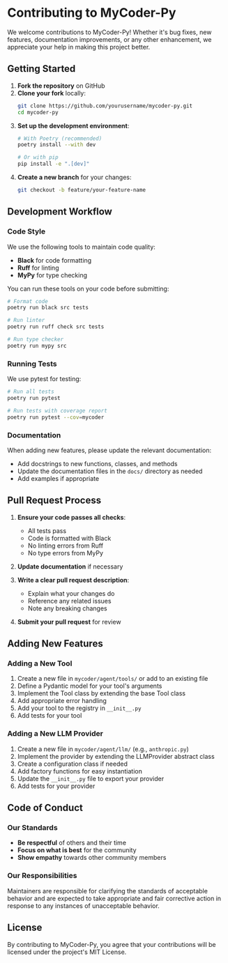 # Contributing to MyCoder-Py

We welcome contributions to MyCoder-Py! Whether it's bug fixes, new features, documentation improvements, or any other enhancement, we appreciate your help in making this project better.

## Getting Started

1. **Fork the repository** on GitHub
2. **Clone your fork** locally:
   ```bash
   git clone https://github.com/yourusername/mycoder-py.git
   cd mycoder-py
   ```
3. **Set up the development environment**:
   ```bash
   # With Poetry (recommended)
   poetry install --with dev
   
   # Or with pip
   pip install -e ".[dev]"
   ```
4. **Create a new branch** for your changes:
   ```bash
   git checkout -b feature/your-feature-name
   ```

## Development Workflow

### Code Style

We use the following tools to maintain code quality:

- **Black** for code formatting
- **Ruff** for linting
- **MyPy** for type checking

You can run these tools on your code before submitting:

```bash
# Format code
poetry run black src tests

# Run linter
poetry run ruff check src tests

# Run type checker
poetry run mypy src
```

### Running Tests

We use pytest for testing:

```bash
# Run all tests
poetry run pytest

# Run tests with coverage report
poetry run pytest --cov=mycoder
```

### Documentation

When adding new features, please update the relevant documentation:

- Add docstrings to new functions, classes, and methods
- Update the documentation files in the `docs/` directory as needed
- Add examples if appropriate

## Pull Request Process

1. **Ensure your code passes all checks**:
   - All tests pass
   - Code is formatted with Black
   - No linting errors from Ruff
   - No type errors from MyPy

2. **Update documentation** if necessary

3. **Write a clear pull request description**:
   - Explain what your changes do
   - Reference any related issues
   - Note any breaking changes

4. **Submit your pull request** for review

## Adding New Features

### Adding a New Tool

1. Create a new file in `mycoder/agent/tools/` or add to an existing file
2. Define a Pydantic model for your tool's arguments
3. Implement the Tool class by extending the base Tool class
4. Add appropriate error handling
5. Add your tool to the registry in `__init__.py`
6. Add tests for your tool

### Adding a New LLM Provider

1. Create a new file in `mycoder/agent/llm/` (e.g., `anthropic.py`)
2. Implement the provider by extending the LLMProvider abstract class
3. Create a configuration class if needed
4. Add factory functions for easy instantiation
5. Update the `__init__.py` file to export your provider
6. Add tests for your provider

## Code of Conduct

### Our Standards

- **Be respectful** of others and their time
- **Focus on what is best** for the community
- **Show empathy** towards other community members

### Our Responsibilities

Maintainers are responsible for clarifying the standards of acceptable behavior and are expected to take appropriate and fair corrective action in response to any instances of unacceptable behavior.

## License

By contributing to MyCoder-Py, you agree that your contributions will be licensed under the project's MIT License. 